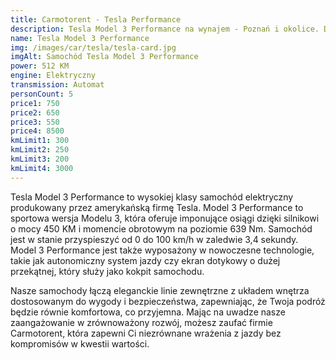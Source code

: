 ```yaml
---
title: Carmotorent - Tesla Performance
description: Tesla Model 3 Performance na wynajem - Poznań i okolice. Dzięki nam poczujesz moc przyspieszenia i przeżyjesz niezłą przygodę.
name: Tesla Model 3 Performance
img: /images/car/tesla/tesla-card.jpg
imgAlt: Samochód Tesla Model 3 Performance
power: 512 KM
engine: Elektryczny
transmission: Automat
personCount: 5
price1: 750
price2: 650
price3: 550
price4: 8500
kmLimit1: 300
kmLimit2: 250
kmLimit3: 200
kmLimit4: 3000
---
```


Tesla Model 3 Performance to wysokiej klasy samochód elektryczny produkowany przez amerykańską firmę Tesla. Model 3 Performance to sportowa wersja Modelu 3, która oferuje imponujące osiągi dzięki silnikowi o mocy 450 KM i momencie obrotowym na poziomie 639 Nm. Samochód jest w stanie przyspieszyć od 0 do 100 km/h w zaledwie 3,4 sekundy. Model 3 Performance jest także wyposażony w nowoczesne technologie, takie jak autonomiczny system jazdy czy ekran dotykowy o dużej przekątnej, który służy jako kokpit samochodu.

Nasze samochody łączą eleganckie linie zewnętrzne z układem wnętrza dostosowanym do wygody i bezpieczeństwa, zapewniając, że Twoja podróż będzie równie komfortowa, co przyjemna. Mając na uwadze nasze zaangażowanie w zrównoważony rozwój, możesz zaufać firmie Carmotorent, która zapewni Ci niezrównane wrażenia z jazdy bez kompromisów w kwestii wartości.
